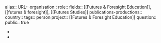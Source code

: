 alias::
URL::
organisation:: 
role::
fields:: [[Futures & Foresight Education]], [[futures & foresight]], [[Futures Studies]] 
publications-productions:: 
country::
tags:: person
project:: [[Futures & Foresight Education]] 
question::
public:: true

-
-